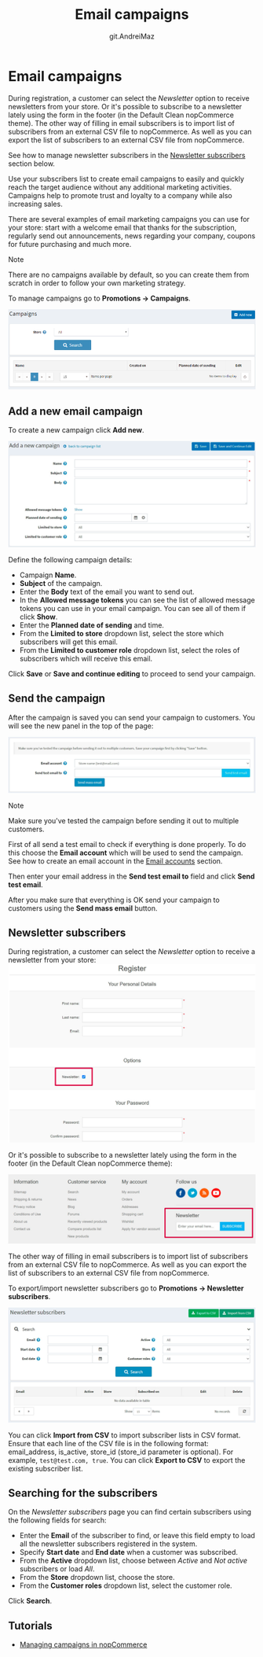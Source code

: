 ﻿---
title: Email campaigns
uid: en/running-your-store/promotional-tools/email-campaigns
author: git.AndreiMaz
contributors: git.DmitriyKulagin, git.exileDev, git.IvanIvanIvanov, git.mariannk
---

# Email campaigns

During registration, a customer can select the *Newsletter* option to receive newsletters from your store. Or it's possible to subscribe to a newsletter lately using the form in the footer (in the Default Clean nopCommerce theme). The other way of filling in email subscribers is to import list of subscribers from an external CSV file to nopCommerce. As well as you can export the list of subscribers to an external CSV file from nopCommerce.

See how to manage newsletter subscribers in the [Newsletter subscribers](#newsletter-subscribers) section below.

Use your subscribers list to create email campaigns to easily and quickly reach the target audience without any additional marketing activities. Campaigns help to promote trust and loyalty to a company while also increasing sales.

There are several examples of email marketing campaigns you can use for your store: start with a welcome email that thanks for the subscription, regularly send out announcements, news regarding your company, coupons for future purchasing and much more.

> [!NOTE]
> 
> There are no campaigns available by default, so you can create them from scratch in order to follow your own marketing strategy.

To manage campaigns go to **Promotions → Campaigns**.

![Manage campaigns](_static/email-campaigns/manage-campaigns.png)

## Add a new email campaign

To create a new campaign click **Add new**.

![Add a campaign](_static/email-campaigns/add-new.jpg)

Define the following campaign details:

- Campaign **Name**.
- **Subject** of the campaign.
- Enter the **Body** text of the email you want to send out.
- In the **Allowed message tokens** you can see the list of allowed message tokens you can use in your email campaign. You can see all of them if click **Show**.
- Enter the **Planned date of sending** and time.
- From the **Limited to store** dropdown list, select the store which subscribers will get this email.
- From the **Limited to customer role** dropdown list, select the roles of subscribers which will receive this email.

Click **Save** or **Save and continue editing** to proceed to send your campaign.

## Send the campaign

After the campaign is saved you can send your campaign to customers. You will see the new panel in the top of the page:

![Test email](_static/email-campaigns/test.jpg)

> [!NOTE]
>
> Make sure you've tested the campaign before sending it out to multiple customers.

First of all send a test email to check if everything is done properly. To do this choose the **Email account** which will be used to send the campaign. See how to create an email account in the [Email accounts](xref:en/getting-started/email-accounts) section.

Then enter your email address in the **Send test email to** field and click **Send test email**.

After you make sure that everything is OK send your campaign to customers using the **Send mass email** button.


## Newsletter subscribers

During registration, a customer can select the *Newsletter* option to receive a newsletter from your store:
![Customers subscribing](_static/email-campaigns/customer-subs.jpg)

Or it's possible to subscribe to a newsletter lately using the form in the footer (in the Default Clean nopCommerce theme):

![Newsletter box](_static/email-campaigns/newsletter-box.jpg)

The other way of filling in email subscribers is to import list of subscribers from an external CSV file to nopCommerce. As well as you can export the list of subscribers to an external CSV file from nopCommerce.

To export/import newsletter subscribers go to **Promotions → Newsletter subscribers**.

![Newsletter subscribers](_static/email-campaigns/subscribers.jpg)

You can click **Import from CSV** to import subscriber lists in CSV format. Ensure that each line of the CSV file is in the following format: email_address, is_active, store_id (store_id parameter is optional). For example, `test@test.com, true`. You can click **Export to CSV** to export the existing subscriber list.

## Searching for the subscribers

On the *Newsletter subscribers* page you can find certain subscribers using the following fields for search:
- Enter the **Email** of the subscriber to find, or leave this field empty to load all the newsletter subscribers registered in the system.
- Specify **Start date** and **End date** when a customer was subscribed.
- From the **Active** dropdown list, choose between *Active* and *Not active* subscribers or load *All*.
- From the **Store** dropdown list, choose the store.
- From the **Customer roles** dropdown list, select the customer role.

Click **Search**.

## Tutorials

- [Managing campaigns in nopCommerce](https://youtu.be/iW2m8LQyyWM)